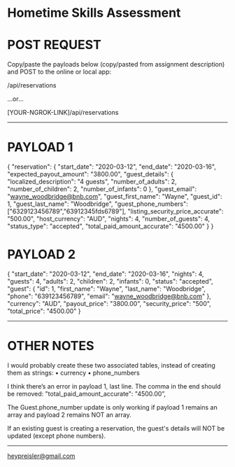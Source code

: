 # Hometime Skills Assessment


# POST REQUEST

Copy/paste the payloads below (copy/pasted from assignment description) and POST to the online or local app:

/api/reservations

...or... 

[YOUR-NGROK-LINK]/api/reservations

--------------------------------------------------

# PAYLOAD 1

{
	"reservation": {
		"start_date": "2020-03-12",
		"end_date": "2020-03-16",
		"expected_payout_amount": "3800.00",
		"guest_details": {
			"localized_description": "4 guests",
			"number_of_adults": 2,
			"number_of_children": 2,
			"number_of_infants": 0
		},
		"guest_email": "wayne_woodbridge@bnb.com",
		"guest_first_name": "Wayne",
		"guest_id": 1,
		"guest_last_name": "Woodbridge",
		"guest_phone_numbers": ["6329123456789","63912345fds6789"],
		"listing_security_price_accurate": "500.00",
		"host_currency": "AUD",
		"nights": 4,
		"number_of_guests": 4,
		"status_type": "accepted",
		"total_paid_amount_accurate": "4500.00"
	}
}

# PAYLOAD 2

{
	"start_date": "2020-03-12",
	"end_date": "2020-03-16",
	"nights": 4,
	"guests": 4,
	"adults": 2,
	"children": 2,
	"infants": 0,
	"status": "accepted",
	"guest": {
		"id": 1,
		"first_name": "Wayne",
		"last_name": "Woodbridge",
		"phone": "639123456789",
		"email": "wayne_woodbridge@bnb.com"
	},
	"currency": "AUD",
	"payout_price": "3800.00",
	"security_price": "500",
	"total_price": "4500.00"
}

--------------------------------------------------

# OTHER NOTES

I would probably create these two associated tables, instead of creating them as strings:
	•	currency
	•	phone_numbers


I think there’s an error in payload 1, last line. The comma in the end should be removed:
"total_paid_amount_accurate": "4500.00”,


The Guest.phone_number update is only working if payload 1 remains an array and payload 2 remains NOT an array.

If an existing guest is creating a reservation, the guest's details will NOT be updated (except phone numbers).


--------------------------------------------------

heypreisler@gmail.com

